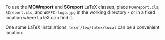To use the **MOWreport** and **SCreport** LaTeX classes, place `MOWreport.cls`,
`SCreport.cls`, and `WCPFC-logo.jpg` in the working directory - or in a fixed
location where LaTeX can find it.

One some LaTeX installations, `texmf/tex/latex/local` can be a convenient
location.
